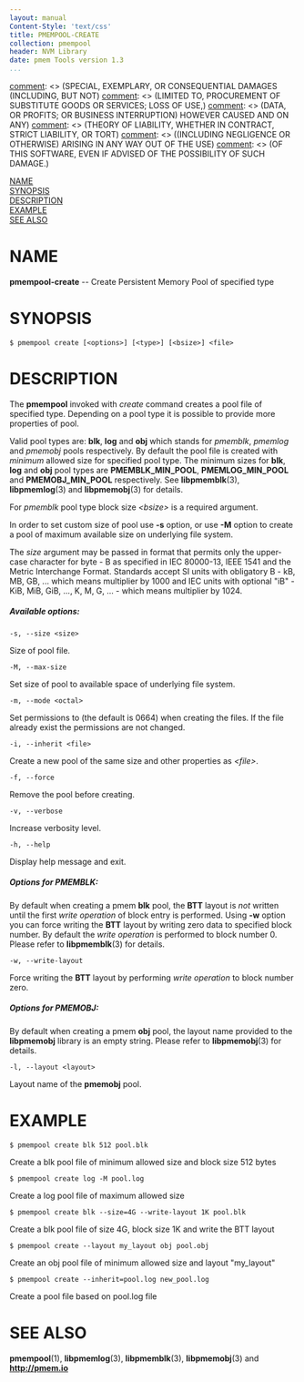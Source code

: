 ```yaml
---
layout: manual
Content-Style: 'text/css'
title: PMEMPOOL-CREATE
collection: pmempool
header: NVM Library
date: pmem Tools version 1.3
...
```


[comment]: <> (Copyright 2016-2017, Intel Corporation)

[comment]: <> (Redistribution and use in source and binary forms, with or without)
[comment]: <> (modification, are permitted provided that the following conditions)
[comment]: <> (are met:)
[comment]: <> (    * Redistributions of source code must retain the above copyright)
[comment]: <> (      notice, this list of conditions and the following disclaimer.)
[comment]: <> (    * Redistributions in binary form must reproduce the above copyright)
[comment]: <> (      notice, this list of conditions and the following disclaimer in)
[comment]: <> (      the documentation and/or other materials provided with the)
[comment]: <> (      distribution.)
[comment]: <> (    * Neither the name of the copyright holder nor the names of its)
[comment]: <> (      contributors may be used to endorse or promote products derived)
[comment]: <> (      from this software without specific prior written permission.)

[comment]: <> (THIS SOFTWARE IS PROVIDED BY THE COPYRIGHT HOLDERS AND CONTRIBUTORS)
[comment]: <> ("AS IS" AND ANY EXPRESS OR IMPLIED WARRANTIES, INCLUDING, BUT NOT)
[comment]: <> (LIMITED TO, THE IMPLIED WARRANTIES OF MERCHANTABILITY AND FITNESS FOR)
[comment]: <> (A PARTICULAR PURPOSE ARE DISCLAIMED. IN NO EVENT SHALL THE COPYRIGHT)
[comment]: <> (OWNER OR CONTRIBUTORS BE LIABLE FOR ANY DIRECT, INDIRECT, INCIDENTAL,)
[comment]: <> (SPECIAL, EXEMPLARY, OR CONSEQUENTIAL DAMAGES (INCLUDING, BUT NOT)
[comment]: <> (LIMITED TO, PROCUREMENT OF SUBSTITUTE GOODS OR SERVICES; LOSS OF USE,)
[comment]: <> (DATA, OR PROFITS; OR BUSINESS INTERRUPTION) HOWEVER CAUSED AND ON ANY)
[comment]: <> (THEORY OF LIABILITY, WHETHER IN CONTRACT, STRICT LIABILITY, OR TORT)
[comment]: <> ((INCLUDING NEGLIGENCE OR OTHERWISE) ARISING IN ANY WAY OUT OF THE USE)
[comment]: <> (OF THIS SOFTWARE, EVEN IF ADVISED OF THE POSSIBILITY OF SUCH DAMAGE.)

[comment]: <> (pmempool-create.1 -- man page for pmempool-create)

[NAME](#name)<br />
[SYNOPSIS](#synopsis)<br />
[DESCRIPTION](#description)<br />
[EXAMPLE](#example)<br />
[SEE ALSO](#see-also)<br />


# NAME #

**pmempool-create** -- Create Persistent Memory Pool of specified type


# SYNOPSIS #

```
$ pmempool create [<options>] [<type>] [<bsize>] <file>
```


# DESCRIPTION #

The **pmempool** invoked with *create* command creates a pool file
of specified type. Depending on a pool type it is possible to provide more properties of pool.

Valid pool types are: **blk**, **log** and **obj** which stands for
*pmemblk*, *pmemlog* and *pmemobj* pools respectively. By default
the pool file is created with *minimum* allowed size for specified
pool type. The minimum sizes for **blk**, **log** and **obj** pool
types are **PMEMBLK_MIN_POOL**, **PMEMLOG_MIN_POOL** and **PMEMOBJ_MIN_POOL**
respectively. See **libpmemblk**(3), **libpmemlog**(3)
and **libpmemobj**(3) for details.

For *pmemblk* pool type block size *\<bsize\>* is a required argument.

In order to set custom size of pool use **-s** option, or use **-M** option to create a pool of maximum available size on underlying file system.

The *size* argument may be passed in format that permits only the upper-case
character for byte - B as specified in IEC 80000-13, IEEE 1541 and the
Metric Interchange Format. Standards accept SI units with obligatory
B - kB, MB, GB, ... which means multiplier by 1000 and IEC units with
optional "iB" - KiB, MiB, GiB, ..., K, M, G, ... - which means multiplier by 1024.

##### Available options: #####

`-s, --size <size>`

Size of pool file.

`-M, --max-size`

Set size of pool to available space of underlying file system.

`-m, --mode <octal>`

Set permissions to <octal> (the default is 0664) when creating the files.
If the file already exist the permissions are not changed.

`-i, --inherit <file>`

Create a new pool of the same size and other properties as *\<file\>*.

`-f, --force`

Remove the pool before creating.

`-v, --verbose`

Increase verbosity level.

`-h, --help`

Display help message and exit.


##### Options for PMEMBLK: #####

By default when creating a pmem **blk** pool, the **BTT** layout is *not*
written until the first *write operation* of block entry is performed.
Using **-w** option you can force writing the **BTT** layout by writing
zero data to specified block number. By default the *write operation*
is performed to block number 0. Please refer to **libpmemblk**(3) for details.

`-w, --write-layout`

Force writing the **BTT** layout by performing *write operation* to block number zero.


##### Options for PMEMOBJ: #####

By default when creating a pmem **obj** pool, the layout name provided to
the **libpmemobj** library is an empty string. Please refer to
**libpmemobj**(3) for details.

`-l, --layout <layout>`

Layout name of the **pmemobj** pool.


# EXAMPLE #

```
$ pmempool create blk 512 pool.blk
```

Create a blk pool file of minimum allowed size and block size 512 bytes

```
$ pmempool create log -M pool.log
```

Create a log pool file of maximum allowed size

```
$ pmempool create blk --size=4G --write-layout 1K pool.blk
```

Create a blk pool file of size 4G, block size 1K and write the BTT layout

```
$ pmempool create --layout my_layout obj pool.obj
```

Create an obj pool file of minimum allowed size and layout "my_layout"

```
$ pmempool create --inherit=pool.log new_pool.log
```

Create a pool file based on pool.log file


# SEE ALSO #

**pmempool**(1), **libpmemlog**(3), **libpmemblk**(3), **libpmemobj**(3)
and **<http://pmem.io>**
